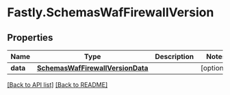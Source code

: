 # Fastly.SchemasWafFirewallVersion

## Properties

Name | Type | Description | Notes
------------ | ------------- | ------------- | -------------
**data** | [**SchemasWafFirewallVersionData**](SchemasWafFirewallVersionData.md) |  | [optional] 



[[Back to API list]](../../README.md#endpoints) [[Back to README]](../../README.md)
